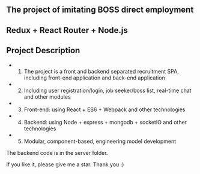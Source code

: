 ## The project of imitating BOSS direct employment

## Redux + React Router + Node.js

## Project Description

* 1. The project is a front and backend separated recruitment SPA, including front-end application and back-end application
* 2. Including user registration/login, job seeker/boss list, real-time chat and other modules
* 3. Front-end: using React + ES6 + Webpack and other technologies
* 4. Backend: using Node + express + mongodb + socketIO and other technologies
* 5. Modular, component-based, engineering model development

The backend code is in the server folder.

If you like it, please give me a star. Thank you :)
